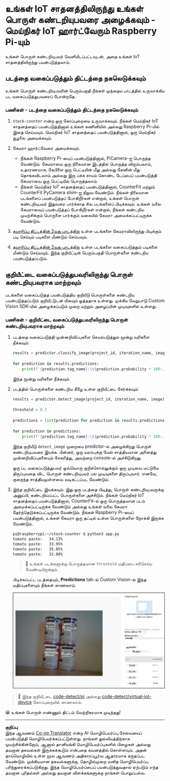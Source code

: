 <!--
CO_OP_TRANSLATOR_METADATA:
{
  "original_hash": "a3fdfec1d1e2cb645ea11c2930b51299",
  "translation_date": "2025-10-11T12:50:58+00:00",
  "source_file": "5-retail/lessons/2-check-stock-device/single-board-computer-object-detector.md",
  "language_code": "ta"
}
-->
# உங்கள் IoT சாதனத்திலிருந்து உங்கள் பொருள் கண்டறியுபவரை அழைக்கவும் - மெய்நிகர் IoT ஹார்ட்வேரும் Raspberry Pi-யும்

உங்கள் பொருள் கண்டறியுபவர் வெளியிடப்பட்டவுடன், அதை உங்கள் IoT சாதனத்திலிருந்து பயன்படுத்தலாம்.

## படத்தை வகைப்படுத்தும் திட்டத்தை நகலெடுக்கவும்

உங்கள் பொருள் கண்டறியுபவரின் பெரும்பகுதி நீங்கள் முந்தைய பாடத்தில் உருவாக்கிய பட வகைப்படுத்துபவரைப் போன்றதே.

### பணிகள் - படத்தை வகைப்படுத்தும் திட்டத்தை நகலெடுக்கவும்

1. `stock-counter` என்ற ஒரு கோப்புறையை உருவாக்கவும். நீங்கள் மெய்நிகர் IoT சாதனத்தைப் பயன்படுத்தினால் உங்கள் கணினியில் அல்லது Raspberry Pi-யில் இதை செய்யவும். மெய்நிகர் IoT சாதனத்தைப் பயன்படுத்தினால், ஒரு மெய்நிகர் சூழலை அமைக்கவும்.

1. கேமரா ஹார்ட்வேரை அமைக்கவும்.

    * நீங்கள் Raspberry Pi-யைப் பயன்படுத்தினால், PiCamera-ஐ பொருத்த வேண்டும். கேமராவை ஒரு நிலையான இடத்தில் பொருத்த விரும்பலாம், உதாரணமாக, கேபிளை ஒரு பெட்டியின் மீது அல்லது கேனின் மீது தொங்கவிடலாம் அல்லது இரு பக்க சாயம் கொண்ட டேப்பைப் பயன்படுத்தி கேமராவை ஒரு பெட்டியில் பொருத்தலாம்.
    * நீங்கள் மெய்நிகர் IoT சாதனத்தைப் பயன்படுத்தினால், CounterFit மற்றும் CounterFit PyCamera shim-ஐ நிறுவ வேண்டும். நீங்கள் நிலையான படங்களைப் பயன்படுத்தப் போகிறீர்கள் என்றால், உங்கள் பொருள் கண்டறியுபவர் இதுவரை பார்க்காத சில படங்களைப் பிடிக்கவும். உங்கள் வலை கேமராவைப் பயன்படுத்தப் போகிறீர்கள் என்றால், நீங்கள் கண்டறிய முயற்சிக்கும் பொருளை பார்க்கும் வகையில் கேமரா அமைக்கப்பட்டிருக்க வேண்டும்.

1. [தயாரிப்பு திட்டத்தின் 2வது பாடத்தில்](../../../4-manufacturing/lessons/2-check-fruit-from-device/README.md#task---capture-an-image-using-an-iot-device) உள்ள படங்களை கேமராவிலிருந்து பிடிக்கும் படி செய்யும் படிகளை மீண்டும் செய்யவும்.

1. [தயாரிப்பு திட்டத்தின் 2வது பாடத்தில்](../../../4-manufacturing/lessons/2-check-fruit-from-device/README.md#task---classify-images-from-your-iot-device) உள்ள படங்களை வகைப்படுத்தும் படிகளை மீண்டும் செய்யவும். இந்த குறியீட்டின் பெரும்பகுதி பொருள்களை கண்டறிய பயன்படுத்தப்படும்.

## குறியீட்டை வகைப்படுத்துபவரிலிருந்து பொருள் கண்டறியுபவராக மாற்றவும்

படங்களை வகைப்படுத்த பயன்படுத்திய குறியீடு பொருள்களை கண்டறிய பயன்படுத்தப்படும் குறியீட்டுடன் மிகவும் ஒத்ததாக உள்ளது. முக்கிய வேறுபாடு Custom Vision SDK-யில் அழைக்கப்படும் முறை மற்றும் அழைப்பின் முடிவுகளில் உள்ளது.

### பணிகள் - குறியீட்டை வகைப்படுத்துபவரிலிருந்து பொருள் கண்டறியுபவராக மாற்றவும்

1. படத்தை வகைப்படுத்தி முன்னறிவிப்புகளை செயல்படுத்தும் மூன்று வரிகளை நீக்கவும்:

    ```python
    results = predictor.classify_image(project_id, iteration_name, image)
    
    for prediction in results.predictions:
        print(f'{prediction.tag_name}:\t{prediction.probability * 100:.2f}%')
    ```

    இந்த மூன்று வரிகளை நீக்கவும்.

1. படத்தில் பொருள்களை கண்டறிய கீழே உள்ள குறியீட்டை சேர்க்கவும்:

    ```python
    results = predictor.detect_image(project_id, iteration_name, image)

    threshold = 0.3
    
    predictions = list(prediction for prediction in results.predictions if prediction.probability > threshold)
    
    for prediction in predictions:
        print(f'{prediction.tag_name}:\t{prediction.probability * 100:.2f}%')
    ```

    இந்த குறியீடு `detect_image` முறையை predictor-ல் அழைக்கிறது பொருள் கண்டறியுபவரை இயக்க. பின்னர், ஒரு வரம்புக்கு மேல் சாத்தியமான அனைத்து முன்னறிவிப்புகளையும் சேகரித்து, அவற்றை console-ல் அச்சிடுகிறது.

    ஒரு பட வகைப்படுத்துபவர் ஒவ்வொரு குறிச்சொல்லுக்கும் ஒரு முடிவை மட்டுமே திருப்புவதை விட, பொருள் கண்டறியுபவர் பல முடிவுகளை திருப்புவார். எனவே, குறைந்த சாத்தியமுள்ளவை வடிகட்டப்பட வேண்டும்.

1. இந்த குறியீட்டை இயக்கவும். இது ஒரு படத்தை பிடித்து, பொருள் கண்டறியுபவருக்கு அனுப்பி, கண்டறியப்பட்ட பொருள்களை அச்சிடும். நீங்கள் மெய்நிகர் IoT சாதனத்தைப் பயன்படுத்தினால், CounterFit-ல் ஒரு பொருத்தமான படம் அமைக்கப்பட்டிருக்க வேண்டும் அல்லது உங்கள் வலை கேமரா தேர்ந்தெடுக்கப்பட்டிருக்க வேண்டும். நீங்கள் Raspberry Pi-யைப் பயன்படுத்தினால், உங்கள் கேமரா ஒரு தட்டில் உள்ள பொருள்களை நோக்கி இருக்க வேண்டும்.

    ```output
    pi@raspberrypi:~/stock-counter $ python3 app.py 
    tomato paste:   34.13%
    tomato paste:   33.95%
    tomato paste:   35.05%
    tomato paste:   32.80%
    ```

    > 💁 உங்கள் படங்களுக்கு பொருத்தமான `threshold` மதிப்பை சரிசெய்ய வேண்டியிருக்கும்.

    பிடிக்கப்பட்ட படத்தையும், **Predictions** tab-ல் Custom Vision-ல் இந்த மதிப்புகளையும் நீங்கள் காணலாம்.

    ![ஒரு தட்டில் 4 டமாட்டோ பேஸ்ட் கேன்கள் மற்றும் 35.8%, 33.5%, 25.7% மற்றும் 16.6% ஆகிய 4 கண்டறிதல்களுக்கான முன்னறிவிப்புகள்](../../../../../translated_images/custom-vision-stock-prediction.942266ab1bcca3410ecdf23643b9f5f570cfab2345235074e24c51f285777613.ta.png)

> 💁 இந்த குறியீட்டை [code-detect/pi](../../../../../5-retail/lessons/2-check-stock-device/code-detect/pi) அல்லது [code-detect/virtual-iot-device](../../../../../5-retail/lessons/2-check-stock-device/code-detect/virtual-iot-device) கோப்புறையில் காணலாம்.

😀 உங்கள் பொருள் எண்ணும் திட்டம் வெற்றிகரமாக முடிந்தது!

---

**குறிப்பு**:  
இந்த ஆவணம் [Co-op Translator](https://github.com/Azure/co-op-translator) என்ற AI மொழிபெயர்ப்பு சேவையைப் பயன்படுத்தி மொழிபெயர்க்கப்பட்டுள்ளது. நாங்கள் துல்லியத்திற்காக முயற்சிக்கின்றோம், ஆனால் தானியங்கி மொழிபெயர்ப்புகளில் பிழைகள் அல்லது தவறான தகவல்கள் இருக்கக்கூடும் என்பதை கவனத்தில் கொள்ளவும். அதன் தாய்மொழியில் உள்ள மூல ஆவணம் அதிகாரப்பூர்வ ஆதாரமாக கருதப்பட வேண்டும். முக்கியமான தகவல்களுக்கு, தொழில்முறை மனித மொழிபெயர்ப்பு பரிந்துரைக்கப்படுகிறது. இந்த மொழிபெயர்ப்பைப் பயன்படுத்துவதால் ஏற்படும் எந்த தவறான புரிதல்கள் அல்லது தவறான விளக்கங்களுக்கு நாங்கள் பொறுப்பல்ல.